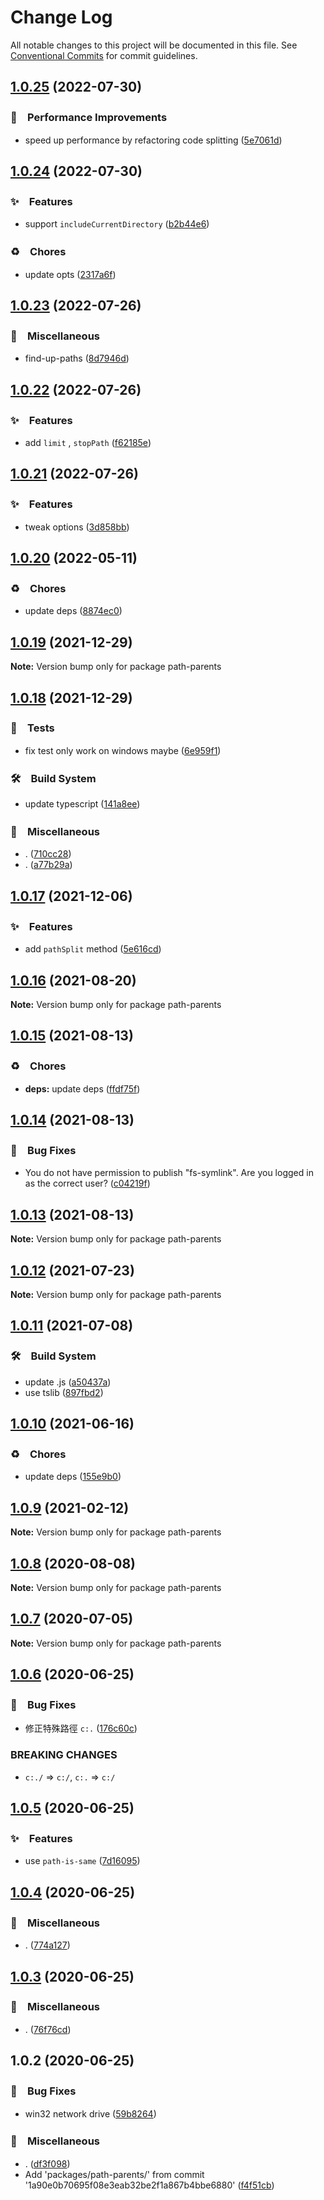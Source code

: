 # Change Log

All notable changes to this project will be documented in this file.
See [Conventional Commits](https://conventionalcommits.org) for commit guidelines.

## [1.0.25](https://github.com/bluelovers/ws-iconv/compare/path-parents@1.0.24...path-parents@1.0.25) (2022-07-30)


### 🚀　Performance Improvements

* speed up performance by refactoring code splitting ([5e7061d](https://github.com/bluelovers/ws-iconv/commit/5e7061d8f0e2a451cbec262fd7a66acaa8bfe1a8))





## [1.0.24](https://github.com/bluelovers/ws-iconv/compare/path-parents@1.0.23...path-parents@1.0.24) (2022-07-30)


### ✨　Features

* support `includeCurrentDirectory` ([b2b44e6](https://github.com/bluelovers/ws-iconv/commit/b2b44e6958059787d8b7b74b6e85ecdd0eb66e10))


### ♻️　Chores

* update opts ([2317a6f](https://github.com/bluelovers/ws-iconv/commit/2317a6f96f0f3e8a799d97d27d6d6d8713e1f418))





## [1.0.23](https://github.com/bluelovers/ws-iconv/compare/path-parents@1.0.22...path-parents@1.0.23) (2022-07-26)


### 🔖　Miscellaneous

* find-up-paths ([8d7946d](https://github.com/bluelovers/ws-iconv/commit/8d7946dba8cf7c94ee12a7e458da0bfec4936112))





## [1.0.22](https://github.com/bluelovers/ws-iconv/compare/path-parents@1.0.21...path-parents@1.0.22) (2022-07-26)


### ✨　Features

* add `limit` , `stopPath` ([f62185e](https://github.com/bluelovers/ws-iconv/commit/f62185ee6179e8a27741fed56e030932fe7473d1))





## [1.0.21](https://github.com/bluelovers/ws-iconv/compare/path-parents@1.0.20...path-parents@1.0.21) (2022-07-26)


### ✨　Features

* tweak options ([3d858bb](https://github.com/bluelovers/ws-iconv/commit/3d858bbe184a0ef976e065da0127335371a9d4d6))





## [1.0.20](https://github.com/bluelovers/ws-iconv/compare/path-parents@1.0.19...path-parents@1.0.20) (2022-05-11)


### ♻️　Chores

* update deps ([8874ec0](https://github.com/bluelovers/ws-iconv/commit/8874ec0576dc65e55d6710c61a1dc67e3142fa8f))





## [1.0.19](https://github.com/bluelovers/ws-iconv/compare/path-parents@1.0.18...path-parents@1.0.19) (2021-12-29)

**Note:** Version bump only for package path-parents





## [1.0.18](https://github.com/bluelovers/ws-iconv/compare/path-parents@1.0.17...path-parents@1.0.18) (2021-12-29)


### 🚨　Tests

* fix test only work on windows maybe ([6e959f1](https://github.com/bluelovers/ws-iconv/commit/6e959f1a41686ac05234f686d5178c4dfc87657a))


### 🛠　Build System

* update typescript ([141a8ee](https://github.com/bluelovers/ws-iconv/commit/141a8eefbaeeb45f235f5cdceadaeaeb05d9acc7))


### 🔖　Miscellaneous

* . ([710cc28](https://github.com/bluelovers/ws-iconv/commit/710cc28b3379253df0ea7959ff9bf21229c808fa))
* . ([a77b29a](https://github.com/bluelovers/ws-iconv/commit/a77b29ae69eb4e0c87d5120618c699273637510a))





## [1.0.17](https://github.com/bluelovers/ws-iconv/compare/path-parents@1.0.16...path-parents@1.0.17) (2021-12-06)


### ✨　Features

* add `pathSplit` method ([5e616cd](https://github.com/bluelovers/ws-iconv/commit/5e616cdbda04d9e82eb7a94108a972fb63a7015e))





## [1.0.16](https://github.com/bluelovers/ws-iconv/compare/path-parents@1.0.15...path-parents@1.0.16) (2021-08-20)

**Note:** Version bump only for package path-parents





## [1.0.15](https://github.com/bluelovers/ws-iconv/compare/path-parents@1.0.14...path-parents@1.0.15) (2021-08-13)


### ♻️　Chores

* **deps:** update deps ([ffdf75f](https://github.com/bluelovers/ws-iconv/commit/ffdf75f27917b2698690436b66df040f2cc5cebc))





## [1.0.14](https://github.com/bluelovers/ws-iconv/compare/path-parents@1.0.13...path-parents@1.0.14) (2021-08-13)


### 🐛　Bug Fixes

* You do not have permission to publish "fs-symlink". Are you logged in as the correct user? ([c04219f](https://github.com/bluelovers/ws-iconv/commit/c04219fd4047650db80e3915997dcfacdc7f7700))





## [1.0.13](https://github.com/bluelovers/ws-iconv/compare/path-parents@1.0.12...path-parents@1.0.13) (2021-08-13)

**Note:** Version bump only for package path-parents





## [1.0.12](https://github.com/bluelovers/ws-iconv/compare/path-parents@1.0.11...path-parents@1.0.12) (2021-07-23)

**Note:** Version bump only for package path-parents





## [1.0.11](https://github.com/bluelovers/ws-iconv/compare/path-parents@1.0.10...path-parents@1.0.11) (2021-07-08)


### 🛠　Build System

* update .js ([a50437a](https://github.com/bluelovers/ws-iconv/commit/a50437a84acedeabe884b56978507ee04ea90d58))
* use tslib ([897fbd2](https://github.com/bluelovers/ws-iconv/commit/897fbd2808c31f284dd368759f715c450b033e5e))





## [1.0.10](https://github.com/bluelovers/ws-iconv/compare/path-parents@1.0.9...path-parents@1.0.10) (2021-06-16)


### ♻️　Chores

* update deps ([155e9b0](https://github.com/bluelovers/ws-iconv/commit/155e9b0a1aaf956c9d660dee61c59ef998b77131))





## [1.0.9](https://github.com/bluelovers/ws-iconv/compare/path-parents@1.0.8...path-parents@1.0.9) (2021-02-12)

**Note:** Version bump only for package path-parents





## [1.0.8](https://github.com/bluelovers/ws-iconv/compare/path-parents@1.0.7...path-parents@1.0.8) (2020-08-08)

**Note:** Version bump only for package path-parents





## [1.0.7](https://github.com/bluelovers/ws-iconv/compare/path-parents@1.0.6...path-parents@1.0.7) (2020-07-05)

**Note:** Version bump only for package path-parents





## [1.0.6](https://github.com/bluelovers/ws-iconv/compare/path-parents@1.0.5...path-parents@1.0.6) (2020-06-25)


### 🐛　Bug Fixes

* 修正特殊路徑 `c:.` ([176c60c](https://github.com/bluelovers/ws-iconv/commit/176c60c17bd3f30976bf43366eebf34904e88950))


### BREAKING CHANGES

* `c:./` => `c:/`, `c:.` => `c:/`





## [1.0.5](https://github.com/bluelovers/ws-iconv/compare/path-parents@1.0.4...path-parents@1.0.5) (2020-06-25)


### ✨　Features

* use `path-is-same` ([7d16095](https://github.com/bluelovers/ws-iconv/commit/7d16095969e50e306927a8a6ece49924c7478bb5))





## [1.0.4](https://github.com/bluelovers/ws-iconv/compare/path-parents@1.0.3...path-parents@1.0.4) (2020-06-25)


### 🔖　Miscellaneous

* . ([774a127](https://github.com/bluelovers/ws-iconv/commit/774a127c7a8c36f9666d5cd1c0ccf5afb9ef2597))





## [1.0.3](https://github.com/bluelovers/ws-iconv/compare/path-parents@1.0.2...path-parents@1.0.3) (2020-06-25)


### 🔖　Miscellaneous

* . ([76f76cd](https://github.com/bluelovers/ws-iconv/commit/76f76cd12c3f89390515b1e33e9291b84faf433a))





## 1.0.2 (2020-06-25)


### 🐛　Bug Fixes

* win32 network drive ([59b8264](https://github.com/bluelovers/ws-iconv/commit/59b8264e2bba6ea7dad6da4a6b8c807bf0470ed9))


### 🔖　Miscellaneous

* . ([df3f098](https://github.com/bluelovers/ws-iconv/commit/df3f0988ab7897c011731a7844240cc7076feae9))
* Add 'packages/path-parents/' from commit '1a90e0b70695f08e3eab32be2f1a867b4bbe6880' ([f4f51cb](https://github.com/bluelovers/ws-iconv/commit/f4f51cb6b902778171192767046cfd86f065483e))
